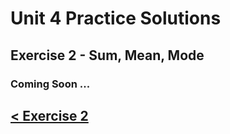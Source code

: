 # Unit 4 Practice Solutions

## Exercise 2 - Sum, Mean, Mode

### Coming Soon ...

## [< Exercise 2](../exercise_2.md)
